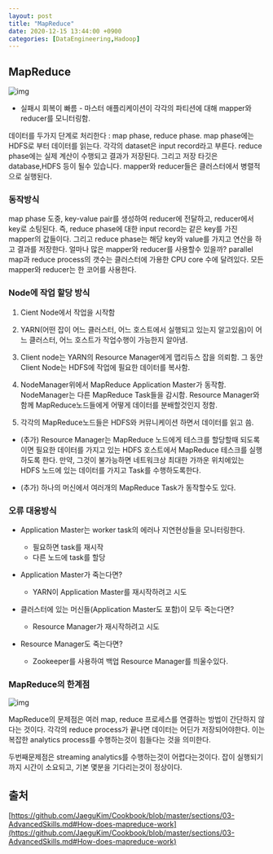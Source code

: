 ```yaml
---
layout: post
title: "MapReduce"
date: 2020-12-15 13:44:00 +0900
categories: [DataEngineering,Hadoop]
---
```


## MapReduce

![img](https://github.com/JaeguKim/Cookbook/raw/master/images/MapReduce-Process-Detailed.jpg)

- 실패시 회복이 빠름 - 마스터 애플리케이션이 각각의 파티션에 대해 mapper와 reducer를 모니터링함.

데이터를 두가지 단계로 처리한다 : map phase, reduce phase.
map phase에는 HDFS로 부터 데이터를 읽는다. 각각의 dataset은  input record라고 부른다.
reduce phase에는 실제 계산이 수행되고 결과가 저장된다. 그리고 저장 타깃은 database,HDFS 등이 될수 있습니다.
mapper와 reducer들은 클러스터에서 병렬적으로 실행된다.

### 동작방식
map phase 도중, key-value pair를 생성하여 reducer에 전달하고, reducer에서 key로 소팅된다. 즉, reduce phase에 대한 input record는 같은 key를 가진 mapper의 값들이다.
그리고 reduce phase는 해당 key와 value를 가지고 연산을 하고 결과를 저장한다.
얼마나 많은 mapper와 reducer를 사용할수 있을까? parallel map과 reduce process의 갯수는 클러스터에 가용한 CPU core 수에 달려있다. 모든 mapper와 reducer는 한 코어를 사용한다.

### Node에 작업 할당 방식

1. Cient Node에서 작업을 시작함

2. YARN(어떤 잡이 어느 클러스터, 어느 호스트에서 실행되고 있는지 알고있음)이 어느 클러스터, 어느 호스트가 작업수행이 가능한지 알아냄.

3. Client node는 YARN의 Resource Manager에게 맵리듀스 잡을 의뢰함. 그 동안 Client Node는 HDFS에 작업에 필요한 데이터를 복사함.

4. NodeManager위에서 MapReduce Application Master가 동작함. NodeManager는 다른 MapReduce Task들을 감시함. Resource Manager와 함께 MapReduce노드들에게 어떻게 데이터를 분배할것인지 정함.

5. 각각의 MapReduce노드들은 HDFS와 커뮤니케이션 하면서 데이터를 읽고 씀.

- (추가) Resource Manager는 MapReduce 노드에게 테스크를 할당할때 되도록이면 필요한 데이터를 가지고 있는 HDFS 호스트에서 MapReduce 테스크를 실행하도록 한다. 만약, 그것이 불가능하면 네트워크상 최대한 가까운 위치에있는 HDFS 노드에 있는 데이터를 가지고 Task를 수행하도록한다.

- (추가) 하나의 머신에서 여러개의 MapReduce Task가 동작할수도 있다.

### 오류 대응방식

- Application Master는 worker task의 에러나 지연현상들을 모니터링한다.
    - 필요하면 task를 재시작
    - 다른 노드에 task를 할당

- Application Master가 죽는다면?
    - YARN이 Application Master를 재시작하려고 시도

- 클러스터에 있는 머신들(Application Master도 포함)이 모두 죽는다면?
    - Resource Manager가 재시작하려고 시도

- Resource Manager도 죽는다면?
    - Zookeeper를 사용하여 백업 Resource Manager를 띄울수있다.

### MapReduce의 한계점

![img](https://github.com/JaeguKim/Cookbook/raw/master/images/MapReduce-Process.jpg)

MapReduce의 문제점은 여러 map, reduce 프로세스를 연결하는 방법이 간단하지 않다는 것이다. 각각의 reduce process가 끝나면 데이터는 어딘가 저장되어야한다. 이는 복잡한 analytics process를 수행하는것이 힘들다는 것을 의미한다. 

두번째문제점은 streaming analytics를 수행하는것이 어렵다는것이다. 잡이 실행되기까지 시간이 소요되고, 기본 몇분을 기다리는것이 정상이다.

## 출처 
[https://github.com/JaeguKim/Cookbook/blob/master/sections/03-AdvancedSkills.md#How-does-mapreduce-work](https://github.com/JaeguKim/Cookbook/blob/master/sections/03-AdvancedSkills.md#How-does-mapreduce-work)